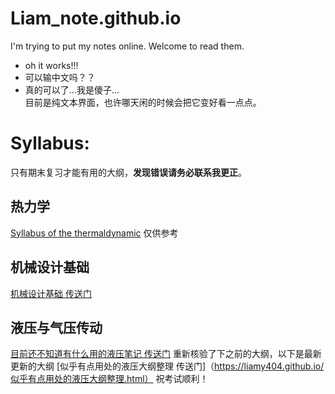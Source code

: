 # Liam_note.github.io
I'm trying to put my notes online. 
Welcome to read them. 
- oh it works!!!
- 可以输中文吗？？ 
- 真的可以了...我是傻子...  
目前是纯文本界面，也许哪天闲的时候会把它变好看一点点。
 

# Syllabus:
只有期末复习才能有用的大纲，**发现错误请务必联系我更正**。
## 热力学
[Syllabus of the thermaldynamic](https://liamy404.github.io/Syllabus%20of%20the%20Thermaldynamic) 
仅供参考
## 机械设计基础 
[机械设计基础 传送门](https://LiamY404.github.io/%E6%9C%BA%E6%A2%B0%E8%AE%BE%E8%AE%A1%E5%9F%BA%E7%A1%80%E6%9C%9F%E6%9C%AB%E5%A4%8D%E4%B9%A0)
## 液压与气压传动
[目前还不知道有什么用的液压笔记 传送门](https://liamy404.github.io/目前还不知道有什么用的液压笔记.html) 
重新核验了下之前的大纲，以下是最新更新的大纲
[似乎有点用处的液压大纲整理 传送门]（https://liamy404.github.io/似乎有点用处的液压大纲整理.html） 
祝考试顺利！
